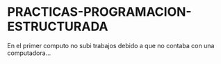 # PRACTICAS-PROGRAMACION-ESTRUCTURADA
En el primer computo no subi trabajos debido a que no contaba con una computadora...

